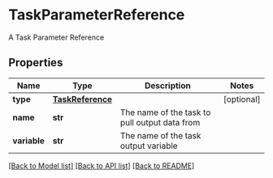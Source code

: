 # TaskParameterReference

A Task Parameter Reference
## Properties
Name | Type | Description | Notes
------------ | ------------- | ------------- | -------------
**type** | [**TaskReference**](TaskReference.md) |  | [optional] 
**name** | **str** | The name of the task to pull output data from | 
**variable** | **str** | The name of the task output variable | 

[[Back to Model list]](../README.md#documentation-for-models) [[Back to API list]](../README.md#documentation-for-api-endpoints) [[Back to README]](../README.md)


